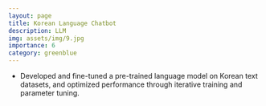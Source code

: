 ```yaml
---
layout: page
title: Korean Language Chatbot
description: LLM
img: assets/img/9.jpg
importance: 6
category: greenblue
---
```


* Developed and fine-tuned a pre-trained language model on Korean text datasets, and optimized performance through iterative training and parameter tuning.